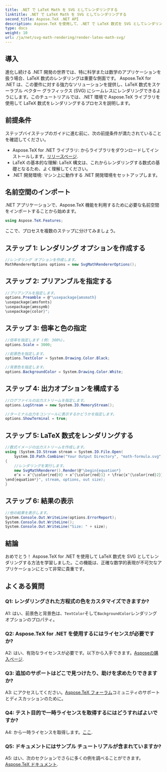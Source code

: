 ```yaml
---
title: .NET で LaTeX Math を SVG としてレンダリングする
linktitle: .NET で LaTeX Math を SVG としてレンダリングする
second_title: Aspose.TeX .NET API
description: Aspose.TeX を使用して、.NET で LaTeX 数式を SVG としてレンダリングする方法を学びます。正確な数学的表現のためのカスタマイズ可能なオプションを備えたステップバイステップのガイド。
type: docs
weight: 10
url: /ja/net/svg-math-rendering/render-latex-math-svg/
---
```

## 導入

進化し続ける .NET 開発の世界では、特に科学または数学のアプリケーションを扱う場合、LaTeX 数式のレンダリングは重要な側面です。 Aspose.TeX for .NET は、この要件に対する強力なソリューションを提供し、LaTeX 数式をスケーラブル ベクター グラフィックス (SVG) にシームレスにレンダリングできるようにします。このチュートリアルでは、.NET 環境で Aspose.TeX ライブラリを使用して LaTeX 数式をレンダリングするプロセスを説明します。

## 前提条件

ステップバイステップのガイドに進む前に、次の前提条件が満たされていることを確認してください。

-  Aspose.TeX for .NET ライブラリ: からライブラリをダウンロードしてインストールします。[リリースページ](https://releases.aspose.com/tex/net/).
- LaTeX の基本的な理解: LaTeX 構文は、これからレンダリングする数式の基礎となるため、よく理解してください。
- .NET 開発環境: マシン上に動作する .NET 開発環境をセットアップします。

## 名前空間のインポート

.NET アプリケーションで、Aspose.TeX 機能を利用するために必要な名前空間をインポートすることから始めます。

```csharp
using Aspose.TeX.Features;
```

ここで、プロセスを複数のステップに分けてみましょう。

## ステップ 1: レンダリング オプションを作成する

```csharp
//レンダリング オプションを作成します。
MathRendererOptions options = new SvgMathRendererOptions();
```

## ステップ 2: プリアンブルを指定する

```csharp
//プリアンブルを指定します。
options.Preamble = @"\usepackage{amsmath}
\usepackage{amsfonts}
\usepackage{amssymb}
\usepackage{color}";
```

## ステップ 3: 倍率と色の指定

```csharp
//倍率を指定します (例: 300%)。
options.Scale = 3000;

//前景色を指定します。
options.TextColor = System.Drawing.Color.Black;

//背景色を指定します。
options.BackgroundColor = System.Drawing.Color.White;
```

## ステップ 4: 出力オプションを構成する

```csharp
//ログファイルの出力ストリームを指定します。
options.LogStream = new System.IO.MemoryStream();

//ターミナル出力をコンソールに表示するかどうかを指定します。
options.ShowTerminal = true;
```

## ステップ 5: LaTeX 数式をレンダリングする

```csharp
//数式イメージの出力ストリームを作成します。
using (System.IO.Stream stream = System.IO.File.Open(
    System.IO.Path.Combine("Your Output Directory", "math-formula.svg"), System.IO.FileMode.Create))
{
    //レンダリングを実行します。
    new SvgMathRenderer().Render(@"\begin{equation*}
    e^x = x^{\color{red}0} + x^{\color{red}1} + \frac{x^{\color{red}2}}{2} + \frac{x^{\color{red}3}}{6} + \cdots = \sum_{n\geq 0} \frac{x^{\color{red}n}}{n!}
\end{equation*}", stream, options, out size);
}
```

## ステップ 6: 結果の表示

```csharp
//他の結果を表示します。
System.Console.Out.WriteLine(options.ErrorReport);
System.Console.Out.WriteLine();
System.Console.Out.WriteLine("Size: " + size);
```

## 結論

おめでとう！ Aspose.TeX for .NET を使用して LaTeX 数式を SVG としてレンダリングする方法を学習しました。この機能は、正確な数学的表現が不可欠なアプリケーションにとって非常に貴重です。

## よくある質問

### Q1: レンダリングされた方程式の色をカスタマイズできますか?

 A1: はい、前景色と背景色は、`TextColor`そして`BackgroundColor`レンダリング オプションのプロパティ。

### Q2: Aspose.TeX for .NET を使用するにはライセンスが必要ですか?

 A2: はい、有効なライセンスが必要です。以下から入手できます。[Asposeの購入ページ](https://purchase.aspose.com/buy).

### Q3: 追加のサポートはどこで見つけたり、助けを求めたりできますか?

 A3: にアクセスしてください。[Aspose.TeX フォーラム](https://forum.aspose.com/c/tex/47)コミュニティのサポートとディスカッションのために。

### Q4: テスト目的で一時ライセンスを取得するにはどうすればよいですか?

 A4: から一時ライセンスを取得します。[ここ](https://purchase.aspose.com/temporary-license/).

### Q5: ドキュメントにはサンプル チュートリアルが含まれていますか?

 A5: はい、次のセクションでさらに多くの例を調べることができます。[Aspose.TeX ドキュメント](https://reference.aspose.com/tex/net/).